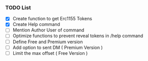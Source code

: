 ### TODO List

- [x] Create function to get Erc1155 Tokens
- [x] Create Help command
- [ ] Mention Author User of command
- [ ] Optimize functions to prevent reveal tokens in /help command
- [ ] Define Free and Premium version
- [ ] Add option to sent DM ( Premium Version )
- [ ] Limit the max offset ( Free Version )
